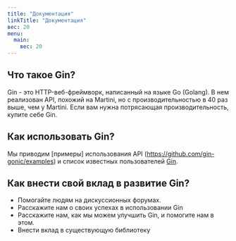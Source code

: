 ```yaml
---
title: "Документация"
linkTitle: "Документация"
вес: 20
menu:
  main:
    вес: 20
---
```


## Что такое Gin?

Gin - это HTTP-веб-фреймворк, написанный на языке Go (Golang). В нем реализован API, похожий на Martini, но с производительностью в 40 раз выше, чем у Martini. Если вам нужна потрясающая производительность, купите себе Gin.

## Как использовать Gin?

Мы приводим [примеры] использования API (https://github.com/gin-gonic/examples) и список известных пользователей [Gin](./users).

## Как внести свой вклад в развитие Gin?

* Помогайте людям на дискуссионных форумах.
* Расскажите нам о своих успехах в использовании Gin
* Расскажите нам, как мы можем улучшить Gin, и помогите нам в этом.
* Внести вклад в существующую библиотеку

